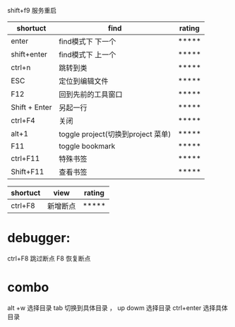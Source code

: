 shift+f9  服务重启



| shortuct      | find                               | rating |
| ------------- | ---------------------------------- | ------ |
| enter         | find模式下 下一个                  | *****  |
| shift+enter   | find模式下 上一个                  | *****  |
| ctrl+n        | 跳转到类                           | *****  |
| ESC           | 定位到编辑文件                     | *****  |
| F12           | 回到先前的工具窗口                 | *****  |
| Shift + Enter | 另起一行                           | *****  |
| ctrl+F4       | 关闭                               | *****  |
| alt+1         | toggle project(切换到project 菜单) | *****  |
| F11           | toggle bookmark                    | *****  |
| ctrl+F11      | 特殊书签                           | *****  |
| Shift+F11     | 查看书签                           | *****  |




| shortuct | view     | rating |
| -------- | -------- | ------ |
| ctrl+F8  | 新增断点 | *****  |


# debugger: 
  ctrl+F8 跳过断点
  F8 恢复断点




# combo

alt +w 选择目录  tab 切换到具体目录 ， up dowm 选择目录  ctrl+enter 选择具体目录